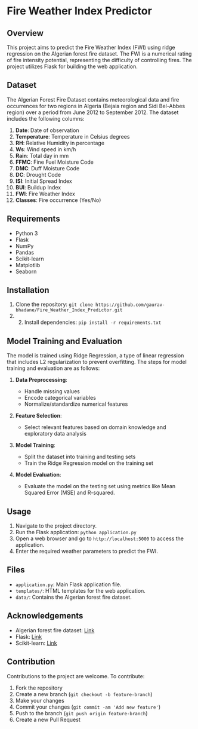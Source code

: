 # Fire Weather Index Predictor

## Overview
This project aims to predict the Fire Weather Index (FWI) using ridge regression on the Algerian forest fire dataset. The FWI is a numerical rating of fire intensity potential, representing the difficulty of controlling fires. The project utilizes Flask for building the web application.

## Dataset
The Algerian Forest Fire Dataset contains meteorological data and fire occurrences for two regions in Algeria (Bejaia region and Sidi Bel-Abbes region) over a period from June 2012 to September 2012. The dataset includes the following columns:

1. **Date**: Date of observation
2. **Temperature**: Temperature in Celsius degrees
3. **RH**: Relative Humidity in percentage
4. **Ws**: Wind speed in km/h
5. **Rain**: Total day in mm
6. **FFMC**: Fine Fuel Moisture Code
7. **DMC**: Duff Moisture Code
8. **DC**: Drought Code
9. **ISI**: Initial Spread Index
10. **BUI**: Buildup Index
11. **FWI**: Fire Weather Index
12. **Classes**: Fire occurrence (Yes/No)

## Requirements
- Python 3
- Flask
- NumPy
- Pandas
- Scikit-learn
- Matplotlib
- Seaborn

## Installation
1. Clone the repository: `git clone https://github.com/gaurav-bhadane/Fire_Weather_Index_Predictor.git`
2. 2. Install dependencies: `pip install -r requirements.txt`

## Model Training and Evaluation
The model is trained using Ridge Regression, a type of linear regression that includes L2 regularization to prevent overfitting. The steps for model training and evaluation are as follows:

1. **Data Preprocessing**: 
    - Handle missing values
    - Encode categorical variables
    - Normalize/standardize numerical features

2. **Feature Selection**:
    - Select relevant features based on domain knowledge and exploratory data analysis

3. **Model Training**:
    - Split the dataset into training and testing sets
    - Train the Ridge Regression model on the training set

4. **Model Evaluation**:
    - Evaluate the model on the testing set using metrics like Mean Squared Error (MSE) and R-squared.

## Usage
1. Navigate to the project directory.
2. Run the Flask application: `python application.py`
3. Open a web browser and go to `http://localhost:5000` to access the application.
4. Enter the required weather parameters to predict the FWI.

## Files
- `application.py`: Main Flask application file.
- `templates/`: HTML templates for the web application.
- `data/`: Contains the Algerian forest fire dataset.

## Acknowledgements
- Algerian forest fire dataset: [Link](https://archive.ics.uci.edu/dataset/547/algerian+forest+fires+dataset)
- Flask: [Link](https://flask.palletsprojects.com/)
- Scikit-learn: [Link](https://scikit-learn.org/)

## Contribution
Contributions to the project are welcome. To contribute:

1. Fork the repository
2. Create a new branch (`git checkout -b feature-branch`)
3. Make your changes
4. Commit your changes (`git commit -am 'Add new feature'`)
5. Push to the branch (`git push origin feature-branch`)
6. Create a new Pull Request
